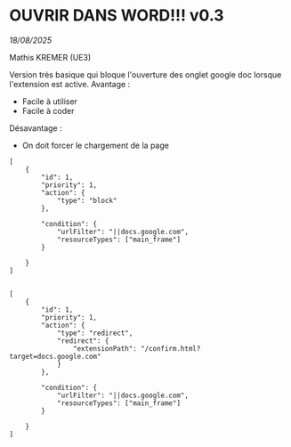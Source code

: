 # OUVRIR DANS WORD!!! v0.3
_18/08/2025_ 

Mathis KREMER (UE3) 


Version très basique qui bloque l'ouverture des onglet google doc lorsque l'extension est active. 
Avantage :
- Facile à utiliser
- Facile à coder

Désavantage :
- On doit forcer le chargement de la page


```
[
    {
        "id": 1,
        "priority": 1,
        "action": {
            "type": "block"
        },

        "condition": {
            "urlFilter": "||docs.google.com", 
            "resourceTypes": ["main_frame"] 
        }

    }
]


[
    {
        "id": 1,
        "priority": 1,
        "action": {
            "type": "redirect",
            "redirect": {
                "extensionPath": "/confirm.html?target=docs.google.com"
            }
        },

        "condition": {
            "urlFilter": "||docs.google.com", 
            "resourceTypes": ["main_frame"] 
        }

    }
]
```